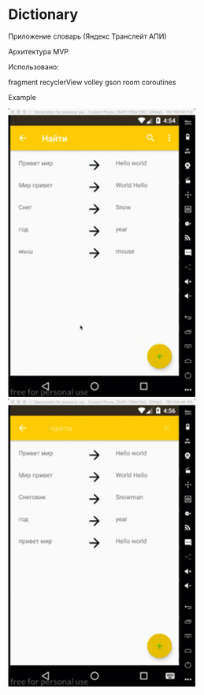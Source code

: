 # Dictionary
Приложение словарь (Яндекс Транслейт АПИ)

Архитектура MVP

Использовано:

fragment
recyclerView
volley
gson
room
coroutines

Example

<img src="app/2020-06-03_11-54-32.gif" width="380" />

<img src="app/2020-06-03_11-56-08.gif" width="380" />
